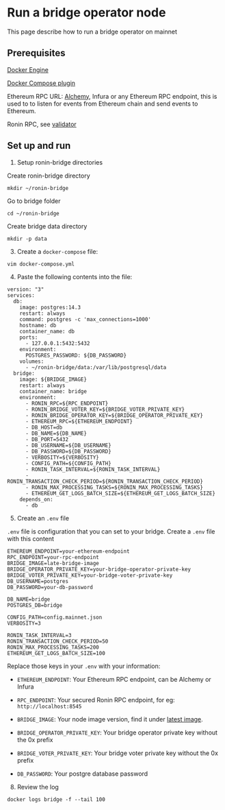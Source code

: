 # Run a bridge operator node

This page describe how to run a bridge operator on mainnet

## Prerequisites

[Docker Engine](https://docs.docker.com/engine/install/)

[Docker Compose plugin](https://docs.docker.com/compose/install/)

Ethereum RPC URL:
[Alchemy](https://www.alchemy.com/overviews/private-rpc-endpoint), Infura or any Ethereum RPC endpoint, this is used to to listen for
events from Ethereum chain and send events to Ethereum.

Ronin RPC, see [validator](/docs/node-operators/mainnet/validator)

## Set up and run
1. Setup ronin-bridge directories
   
Create ronin-bridge directory
```
mkdir ~/ronin-bridge
```

Go to bridge folder
```
cd ~/ronin-bridge
```

Create bridge data directory
```
mkdir -p data
```

3. Create a `docker-compose` file:
   
```
vim docker-compose.yml
```

4. Paste the following contents into the file:
   
```
version: "3"
services:
  db:
    image: postgres:14.3
    restart: always
    command: postgres -c 'max_connections=1000'
    hostname: db
    container_name: db
    ports:
      - 127.0.0.1:5432:5432
    environment:
      POSTGRES_PASSWORD: ${DB_PASSWORD}
    volumes:
      - ~/ronin-bridge/data:/var/lib/postgresql/data
  bridge:
    image: ${BRIDGE_IMAGE}
    restart: always
    container_name: bridge
    environment:
      - RONIN_RPC=${RPC_ENDPOINT}
      - RONIN_BRIDGE_VOTER_KEY=${BRIDGE_VOTER_PRIVATE_KEY}
      - RONIN_BRIDGE_OPERATOR_KEY=${BRIDGE_OPERATOR_PRIVATE_KEY}
      - ETHEREUM_RPC=${ETHEREUM_ENDPOINT}
      - DB_HOST=db
      - DB_NAME=${DB_NAME}
      - DB_PORT=5432
      - DB_USERNAME=${DB_USERNAME}
      - DB_PASSWORD=${DB_PASSWORD}
      - VERBOSITY=${VERBOSITY}
      - CONFIG_PATH=${CONFIG_PATH}
      - RONIN_TASK_INTERVAL=${RONIN_TASK_INTERVAL}
      - RONIN_TRANSACTION_CHECK_PERIOD=${RONIN_TRANSACTION_CHECK_PERIOD}
      - RONIN_MAX_PROCESSING_TASKS=${RONIN_MAX_PROCESSING_TASKS}
      - ETHEREUM_GET_LOGS_BATCH_SIZE=${ETHEREUM_GET_LOGS_BATCH_SIZE}
    depends_on:
      - db
```

5. Create an `.env` file

`.env` file is configuration that you can set to your bridge.
Create a `.env` file with this content 

```
ETHEREUM_ENDPOINT=your-ethereum-endpoint
RPC_ENDPOINT=your-rpc-endpoint
BRIDGE_IMAGE=late-bridge-image
BRIDGE_OPERATOR_PRIVATE_KEY=your-bridge-operator-private-key
BRIDGE_VOTER_PRIVATE_KEY=your-bridge-voter-private-key
DB_USERNAME=postgres
DB_PASSWORD=your-db-password

DB_NAME=bridge
POSTGRES_DB=bridge

CONFIG_PATH=config.mainnet.json
VERBOSITY=3

RONIN_TASK_INTERVAL=3
RONIN_TRANSACTION_CHECK_PERIOD=50
RONIN_MAX_PROCESSING_TASKS=200
ETHEREUM_GET_LOGS_BATCH_SIZE=100
```

Replace those keys in your `.env` with your information:

- `ETHEREUM_ENDPOINT`: Your Ethereum RPC endpoint, can be Alchemy or Infura

- `RPC_ENDPOINT`: Your secured Ronin RPC endpoint, for eg: `http://localhost:8545`

- `BRIDGE_IMAGE`: Your node image version, find it under [latest image](/docs/node-operators/mainnet/latest-release#latest-image).

- `BRIDGE_OPERATOR_PRIVATE_KEY`: Your bridge operator private key without the 0x prefix

- `BRIDGE_VOTER_PRIVATE_KEY`: Your bridge voter private key without the 0x prefix

- `DB_PASSWORD`: Your postgre database password


8. Review the log 

```
docker logs bridge -f --tail 100
```
